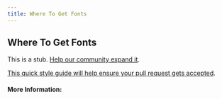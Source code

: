 ```yaml
---
title: Where To Get Fonts
---
```


## Where To Get Fonts

This is a stub. [Help our community expand it](https://github.com/freecodecamp/guides/tree/master/src/pages/articles/design/typography/where-to-get-fonts/index.md).

[This quick style guide will help ensure your pull request gets accepted](https://github.com/freeCodeCamp/guides/blob/master/README.md).

<!-- The article goes here, in GitHub-flavored Markdown. Feel free to add YouTube videos, images, and CodePen/JSBin embeds  -->

#### More Information:
<!-- Please add any articles you think might be helpful to read before writing the article -->


